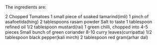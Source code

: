 The ingredients are:

2 Chopped Tomatoes
1 small piece of soaked tamarind(imli)
1 pinch of asafoetida(hing)
2 tablespoons rasam powder
Salt to taste
1 tablespoon refined oil
1/2 tablespoon mustard(rai)
1 green chilli, chopped into 4-5 pieces
Small bunch of green coriander
8-10 curry leaves(curripatta)
1/2 tablespoon black pepper(kali mirch)
2 tablespoon red gram(arhar dal)
